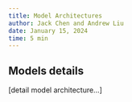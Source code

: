```yaml
---
title: Model Architectures
author: Jack Chen and Andrew Liu
date: January 15, 2024
time: 5 min
---
```


## Models details

[detail model architecture...]